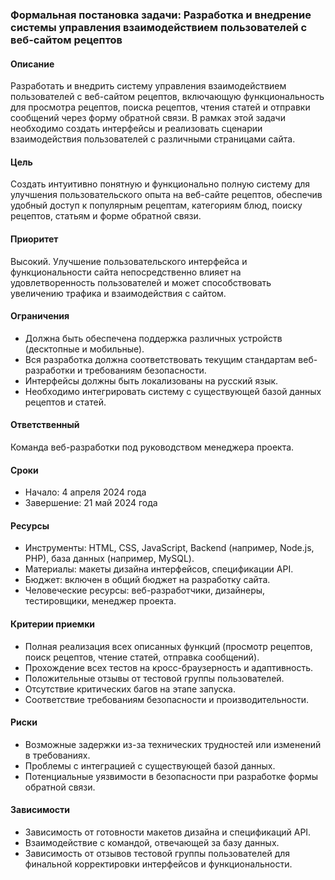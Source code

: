### Формальная постановка задачи: Разработка и внедрение системы управления взаимодействием пользователей с веб-сайтом рецептов

#### Описание
Разработать и внедрить систему управления взаимодействием пользователей с веб-сайтом рецептов, включающую функциональность для просмотра рецептов, поиска рецептов, чтения статей и отправки сообщений через форму обратной связи. В рамках этой задачи необходимо создать интерфейсы и реализовать сценарии взаимодействия пользователей с различными страницами сайта.

#### Цель
Создать интуитивно понятную и функционально полную систему для улучшения пользовательского опыта на веб-сайте рецептов, обеспечив удобный доступ к популярным рецептам, категориям блюд, поиску рецептов, статьям и форме обратной связи.

#### Приоритет
Высокий. Улучшение пользовательского интерфейса и функциональности сайта непосредственно влияет на удовлетворенность пользователей и может способствовать увеличению трафика и взаимодействия с сайтом.

#### Ограничения
- Должна быть обеспечена поддержка различных устройств (десктопные и мобильные).
- Вся разработка должна соответствовать текущим стандартам веб-разработки и требованиям безопасности.
- Интерфейсы должны быть локализованы на русский язык.
- Необходимо интегрировать систему с существующей базой данных рецептов и статей.

#### Ответственный
Команда веб-разработки под руководством менеджера проекта.

#### Сроки
- Начало: 4 апреля 2024 года
- Завершение: 21 май 2024 года

#### Ресурсы
- Инструменты: HTML, CSS, JavaScript, Backend (например, Node.js, PHP), база данных (например, MySQL).
- Материалы: макеты дизайна интерфейсов, спецификации API.
- Бюджет: включен в общий бюджет на разработку сайта.
- Человеческие ресурсы: веб-разработчики, дизайнеры, тестировщики, менеджер проекта.

#### Критерии приемки
- Полная реализация всех описанных функций (просмотр рецептов, поиск рецептов, чтение статей, отправка сообщений).
- Прохождение всех тестов на кросс-браузерность и адаптивность.
- Положительные отзывы от тестовой группы пользователей.
- Отсутствие критических багов на этапе запуска.
- Соответствие требованиям безопасности и производительности.

#### Риски
- Возможные задержки из-за технических трудностей или изменений в требованиях.
- Проблемы с интеграцией с существующей базой данных.
- Потенциальные уязвимости в безопасности при разработке формы обратной связи.

#### Зависимости
- Зависимость от готовности макетов дизайна и спецификаций API.
- Взаимодействие с командой, отвечающей за базу данных.
- Зависимость от отзывов тестовой группы пользователей для финальной корректировки интерфейсов и функциональности.